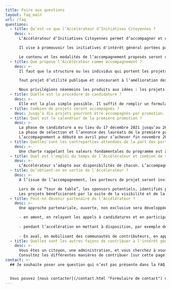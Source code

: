 ```yaml
---
title: Foire aux questions
layout: faq_main
url: /faq
questions:
  - title: Qu’est ce que l’Accélérateur d’Initiatives Citoyennes ?
    desc: >-
      L’Accélérateur d’Initiatives Citoyennes permet d’accompagner et d’apporter les coups de pouce nécessaires aux citoyens, associations, collectifs qui ont un projet d’utilité publique. [Annoncé par le Président de la République](https://www.elysee.fr/emmanuel-macron/2021/12/15/un-incubateur-pour-soutenir-les-initiatives-citoyennes-dinteret-general) et lancé par la Ministre de la Transformation et de la Fonction publiques le 17 décembre 2021, le dispositif est porté par Etalab à la direction interministérielle du numérique en partenariat avec la direction interministérielle de la transformation publique.

      Il vise à promouvoir les initiatives d'intérêt général portées par la société civile, à en accélérer le déploiement et à faciliter l'accès aux ressources et expertises que l'administration est susceptible de leur fournir. Selon les besoins identifiés en entrée de l’Accélérateur, il pourra notamment fournir un [soutien méthodologique, technique, administratif et financier](/programme).

      Le contenu et les modalités de l’accompagnement proposés seront développés et enrichis de façon itérative, au regard de l’expérience acquise par les promotions successives et en complémentarité avec l’offre existante, publique comme privée, en matière de soutien à d’innovation.
  - title: Que propose l’Accélérateur comme accompagnement ?
    desc: >-
      Il faut que la structure ou les individus qui portent les projets résident en France. Il est nécessaire d’être majeur.

      Tout projet d’utilité publique et concourant à l’amélioration des politiques publiques est recevable. Les candidatures seront examinées au regard de [critères de recevabilité et d’intérêt général](https://citoyens.transformation.gouv.fr/charte.html).

      Nous privilégions néanmoins les produits aux idées : les projets ayant fait leurs preuves, ayant déjà commencé à travailler sur le terrain, ayant déjà mis un premier produit en production, et portés par une équipe solide seront favorisés. Il est possible de proposer une solution déjà existante si le projet y apporte une amélioration.
  - title: Quelle est la procédure de candidature ?
    desc: >-
      Elle est la plus simple possible. Il suffit de remplir un formulaire présentant son projet en quelques lignes. Une première analyse sera réalisée, suite à cette pré-sélection, un examen de recevabilité sera effectué par les équipes de la DINUM et de la DITP. Les dossiers seront soumis à un jury composé de citoyens, qui se prononcera sur le critère d’utilité publique du projet afin que soit finalisée l’admission au programme.
  - title: Combien de projets seront accompagnés ?
    desc: Jusqu’à dix projets pourront être accompagnés par promotion.
  - title: Quel est le calendrier de la première promotion ?
    desc: >-
      La phase de candidature a eu lieu du 17 décembre 2021 jusqu’au 26 janvier 2022 à 23h59.
      La phase de sélection et l’annonce des lauréats de la première promotion a eu lieu entre janvier et mars 2022.
      L’accompagnement a débuté en avril pour s’achever fin novembre 2022.
  - title: Quelles sont les contreparties attendues de la part des porteurs de projet ?
    desc: >-
      Une charte rappelant les valeurs fondamentales du programme est à signer par chaque porteur de projet. Parmi ces valeurs sont présentes notamment un engagement sur la finalité d'intérêt général, sur la transparence du projet, la publication des données en open data etc.) et la mention du passage par l’Accélérateur dans toutes les communications du projet.
  - title: Quel est l’emploi du temps de l’Accélérateur et combien de temps faut-il prévoir quand on fait partie du programme ?
    desc: >-
      L’Accélérateur s’adapte aux disponibilités de chacun. L’accompagnement individuel peut se réaliser à distance avec à la fois un mentor issu de l’administration correspondant aux besoins de votre projet, et l’équipe projet de la DINUM et DITP. En fonction de vos disponibilités, les créneaux pourront être adaptés. Des événements en présentiel auront lieu au cours de l’accompagnement et seront proposés en fin de journée pour s’adapter à vos contraintes.
  - title: Qu’obtient-on en sortie de l'Accélérateur ?
    desc: >-
      A l’issue de l’accompagnement, les porteurs de projet seront invités à présenter leurs travaux devant un comité d’engagement constitué de sponsors publics et privés.

      Lors de ce “tour de table”, les sponsors potentiels, identifiés pendant la phase d’accélération, auront l’opportunité à de se prononcer sur leur souhait de voir le projet se poursuivre et de contribuer à ce changement d’échelle. Ils pourront pourront apporter des contributions qui pourront prendre des formes diverses : soutien financier, apport d’expertise et de compétences, relais de distribution, mobilisation de communautés et de réseaux de contributeurs, internationalisation…
      Les projets bénéficieront par la suite de la visibilité et de la reconnaissance offertes par leur passage par l’Accélérateur d’Initiatives Citoyennes de l’Etat.
  - title: Peut-on devenir partenaire de l’Accélérateur ?
    desc: >-
      Une approche partenariale, ouverte, non exclusive sera développée dans le courant de l’année 2022. Elle permettra de favoriser la coopération entre l’administration et les acteurs de l'écosystème d’innovation (incubateurs, accélérateurs, collectifs et communautés etc.). L’objectif est de mettre en valeur le savoir-faire de chacun. Les partenaires pourront notamment prendre part à notre démarche :

      - en amont, en relayant les appels à candidatures et en participant à l’identification, et à la sélection de nos lauréats, 
      
      - pendant l’accélération en mettant à disposition, par exemple des collaborateurs par le mécénat de compétences ou en conseillant les projets accompagnés,
      
      - En aval, en mobilisant des communautés de contributeurs, en apportant un éventuel soutien financier, un relais de distribution ou en prenant part à la gouvernance des projets si cela s’avérait pertinent.
  - title: Quelles sont les autres façons de contribuer à l'intérêt général ?
    desc: >-
      Vous êtes un citoyen, une administration, et vous cherchez à vous engager concrètement pour l'intérêt général ? Vous pouvez contribuer aux projets de l'Accélérateur d'Initiatives Citoyennes, à un commun numérique, ou encore donner du temps à une association qui a besoin d'aide.
      Consultez les différentes manières de contribuer [sur cette page](/participer/contribuer)
contact: >-
  ## Je souhaite poser une question qui n’est pas présente dans la FAQ ?


  Vous pouvez [nous contacter](/contact.html "Formulaire de contact") et nous vous répondrons rapidement
---
```

